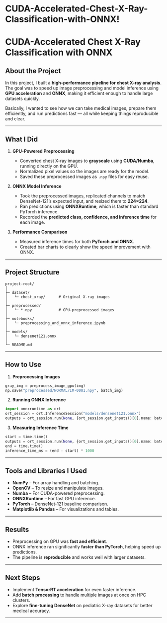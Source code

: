 # CUDA-Accelerated-Chest-X-Ray-Classification-with-ONNX!

# CUDA-Accelerated Chest X-Ray Classification with ONNX

## About the Project

In this project, I built a **high-performance pipeline for chest X-ray analysis**. The goal was to speed up image preprocessing and model inference using **GPU acceleration** and **ONNX**, making it efficient enough to handle large datasets quickly.

Basically, I wanted to see how we can take medical images, prepare them efficiently, and run predictions fast — all while keeping things reproducible and clear.

---

## What I Did

1. **GPU-Powered Preprocessing**

   * Converted chest X-ray images to **grayscale** using **CUDA/Numba**, running directly on the GPU.
   * Normalized pixel values so the images are ready for the model.
   * Saved these preprocessed images as `.npy` files for easy reuse.

2. **ONNX Model Inference**

   * Took the preprocessed images, replicated channels to match DenseNet-121’s expected input, and resized them to **224×224**.
   * Ran predictions using **ONNXRuntime**, which is faster than standard PyTorch inference.
   * Recorded the **predicted class, confidence, and inference time** for each image.

3. **Performance Comparison**

   * Measured inference times for both **PyTorch and ONNX**.
   * Created bar charts to clearly show the speed improvement with ONNX.

---

## Project Structure

```
project-root/
│
├─ dataset/
│   └─ chest_xray/      # Original X-ray images
│
├─ preprocessed/
│   └─ *.npy            # GPU-preprocessed images
│
├─ notebooks/
│   └─ preprocessing_and_onnx_inference.ipynb
│
├─ models/
│   └─ densenet121.onnx
│
└─ README.md
```

---

## How to Use

1. **Preprocessing Images**

```python
gray_img = preprocess_image_gpu(img)
np.save("preprocessed/NORMAL/IM-0001.npy", batch_img)
```

2. **Running ONNX Inference**

```python
import onnxruntime as ort
ort_session = ort.InferenceSession("models/densenet121.onnx")
outputs = ort_session.run(None, {ort_session.get_inputs()[0].name: batch_resized})
```

3. **Measuring Inference Time**

```python
start = time.time()
outputs = ort_session.run(None, {ort_session.get_inputs()[0].name: batch_resized})
end = time.time()
inference_time_ms = (end - start) * 1000
```

---

## Tools and Libraries I Used

* **NumPy** – For array handling and batching.
* **OpenCV** – To resize and manipulate images.
* **Numba** – For CUDA-powered preprocessing.
* **ONNXRuntime** – For fast GPU inference.
* **PyTorch** – DenseNet-121 baseline comparison.
* **Matplotlib & Pandas** – For visualizations and tables.

---

## Results

* Preprocessing on GPU was **fast and efficient**.
* ONNX inference ran significantly **faster than PyTorch**, helping speed up predictions.
* The pipeline is **reproducible** and works well with larger datasets.

---

## Next Steps

* Implement **TensorRT acceleration** for even faster inference.
* Add **batch processing** to handle multiple images at once on HPC clusters.
* Explore **fine-tuning DenseNet** on pediatric X-ray datasets for better medical accuracy.

---

